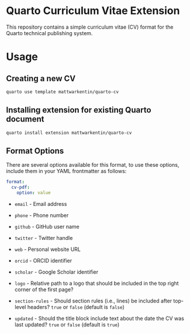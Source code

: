# Quarto Curriculum Vitae Extension

This repository contains a simple curriculum vitae (CV) format for the Quarto technical publishing system.

# Usage

## Creating a new CV

```sh
quarto use template mattwarkentin/quarto-cv
```

## Installing extension for existing Quarto document

```sh
quarto install extension mattwarkentin/quarto-cv
```

## Format Options

There are several options available for this format, to use these options, include them in your YAML frontmatter as follows:

```yaml
format:
  cv-pdf:
    option: value
```

- `email` - Email address

- `phone` - Phone number

- `github` - GitHub user name

- `twitter` - Twitter handle

- `web` - Personal website URL

- `orcid` - ORCID identifier

- `scholar` - Google Scholar identifier

- `logo` - Relative path to a logo that should be included in the top right corner of the first page?

- `section-rules` - Should section rules (i.e., lines) be included after top-level headers? `true` or `false` (default is `false`)

- `updated` - Should the title block include text about the date the CV was last updated? `true` or `false` (default is `true`)
